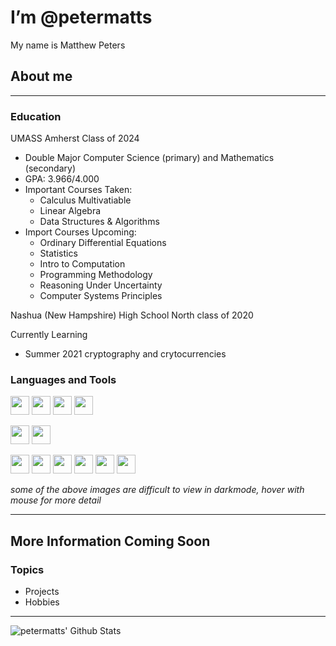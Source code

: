 # I’m @petermatts

My name is Matthew Peters

## About me
---
### Education

UMASS Amherst Class of 2024

- Double Major Computer Science (primary) and Mathematics (secondary)
- GPA: 3.966/4.000
- Important Courses Taken:
  - Calculus Multivatiable
  - Linear Algebra
  - Data Structures & Algorithms
- Import Courses Upcoming:
  - Ordinary Differential Equations
  - Statistics
  - Intro to Computation
  - Programming Methodology
  - Reasoning Under Uncertainty
  - Computer Systems Principles
  
Nashua (New Hampshire) High School North class of 2020

Currently Learning

- Summer 2021 cryptography and crytocurrencies

### Languages and Tools

<!-- <img src="https://raw.githubusercontent.com/MartinHeinz/MartinHeinz/master/wave.gif" width="30px"> -->

[<img src="https://www.vectorlogo.zone/logos/java/java-vertical.svg" width="30px" />](a "Java")
[<img src="https://www.vectorlogo.zone/logos/javascript/javascript-icon.svg" width="30px" />](a "Javascript")
[<img src="https://www.vectorlogo.zone/logos/python/python-icon.svg" width="30px" />](a "Python")
[<img src="https://www.vectorlogo.zone/logos/w3_html5/w3_html5-icon.svg" width="30px" />](a "HTML5")

[<img src="https://upload.wikimedia.org/wikipedia/commons/thumb/9/92/LaTeX_logo.svg/1280px-LaTeX_logo.svg.png" height="30px"/>](a "LaTeX")
[<img src="https://upload.wikimedia.org/wikipedia/commons/thumb/1/18/ISO_C%2B%2B_Logo.svg/1822px-ISO_C%2B%2B_Logo.svg.png" width="30px" />](a "C++")

[<img src="https://upload.wikimedia.org/wikipedia/commons/thumb/9/9a/Visual_Studio_Code_1.35_icon.svg/1024px-Visual_Studio_Code_1.35_icon.svg.png" width="30px"/>](a "Visual Studio Code")
[<img src="https://www.vectorlogo.zone/logos/reactjs/reactjs-icon.svg" width="30px" />](a "React JS")
[<img src="https://www.kindpng.com/picc/m/765-7652239_react-native-svg-logo-hd-png-download.png" width="30px"/>](a "ReactNative")
[<img src="https://www.vectorlogo.zone/logos/git-scm/git-scm-icon.svg" width="30px" />](a "Git")
[<img src="https://upload.wikimedia.org/wikipedia/commons/9/91/Octicons-mark-github.svg" width="30"/>](a "GitHub")
[<img src="https://www.vectorlogo.zone/logos/firebase/firebase-icon.svg" width="30px">](a "Firebase")

*some of the above images are difficult to view in darkmode, hover with mouse for more detail*

<!-- 1. CSS
1. Solodity -->

<!-- --- -->

---

## More Information Coming Soon

### Topics
- Projects
- Hobbies

---

<img align="left" alt="petermatts' Github Stats" src="https://github-readme-stats.vercel.app/api?username=petermatts&shouw_icons=true&hide_border=true">

<!-- [![Top Languages](https://github-readme-stats.vercel.app/api/top-langs/?username=petermatts&layout=compact)](https://github.com/anuraghazra/github-readme-stats)

[![Readme Card](https://github-readme-stats.vercel.app/api/pin/?username=petermatts&repo=nfl-season-predictor)](https://github.com/petermatts/nfl-season-predictor) -->




